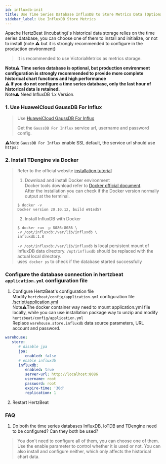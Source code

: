 ```yaml
---
id: influxdb-init  
title: Use Time Series Database InfluxDB to Store Metrics Data (Optional)     
sidebar_label: Use InfluxDB Store Metrics
---
```


Apache HertzBeat (incubating)'s historical data storage relies on the time series database, you can choose one of them to install and initialize, or not to install (note ⚠️ but it is strongly recommended to configure in the production environment)

> It is recommended to use VictoriaMetrics as metrics storage.

**Note⚠️ Time series database is optional, but production environment configuration is strongly recommended to provide more complete historical chart functions and high performance**  
**⚠️ If you do not configure a time series database, only the last hour of historical data is retained.**   
Note⚠️ Need InfluxDB 1.x Version.

### 1. Use HuaweiCloud GaussDB For Influx

> Use [HuaweiCloud GaussDB For Influx](https://www.huaweicloud.com/product/gaussdbforinflux.html)
>
> Get the `GaussDB For Influx` service url, username and password config.

⚠️Note `GaussDB For Influx` enable SSL default, the service url should use `https:`

### 2. Install TDengine via Docker

> Refer to the official website [installation tutorial](https://hub.docker.com/_/influxdb)  
> 1. Download and install Docker environment     
> Docker tools download refer to [Docker official document](https://docs.docker.com/get-docker/).     
> After the installation you can check if the Docker version normally output at the terminal.
>
> ```
> $ docker -v
> Docker version 20.10.12, build e91ed57
> ```
>
> 2. Install InfluxDB with Docker
>
> ```
> $ docker run -p 8086:8086 \
> -v /opt/influxdb:/var/lib/influxdb \
> influxdb:1.8
> ```
>
> `-v /opt/influxdb:/var/lib/influxdb` is local persistent mount of InfluxDB data directory. `/opt/influxdb` should be replaced with the actual local directory.     
> use```$ docker ps``` to check if the database started successfully

### Configure the database connection in hertzbeat `application.yml` configuration file

1. Configure HertzBeat's configuration file   
   Modify `hertzbeat/config/application.yml` configuration file [/script/application.yml](https://github.com/apache/hertzbeat/raw/master/script/application.yml)        
   Note⚠️The docker container way need to mount application.yml file locally, while you can use installation package way to unzip and modify `hertzbeat/config/application.yml`     
   Replace `warehouse.store.influxdb` data source parameters, URL account and password.

```yaml
warehouse:
   store:
      # disable jpa
      jpa:
         enabled: false
      # enable influxdb
      influxdb:
         enabled: true
         server-url: http://localhost:8086
         username: root
         password: root
         expire-time: '30d'
         replication: 1
```

2. Restart HertzBeat

### FAQ

1. Do both the time series databases InfluxDB, IoTDB and TDengine need to be configured? Can they both be used?

> You don't need to configure all of them, you can choose one of them. Use the enable parameter to control whether it is used or not. You can also install and configure neither, which only affects the historical chart data.

